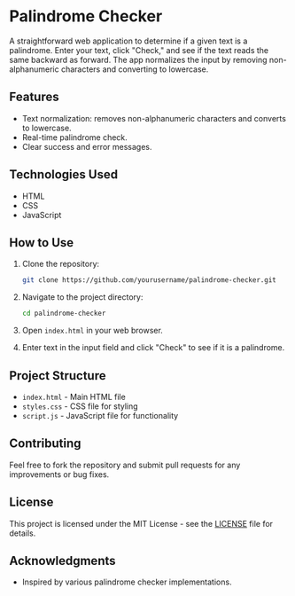 # Palindrome Checker

A straightforward web application to determine if a given text is a palindrome. Enter your text, click "Check," and see if the text reads the same backward as forward. The app normalizes the input by removing non-alphanumeric characters and converting to lowercase.

## Features

- Text normalization: removes non-alphanumeric characters and converts to lowercase.
- Real-time palindrome check.
- Clear success and error messages.

## Technologies Used

- HTML
- CSS
- JavaScript

## How to Use

1. Clone the repository:

    ```bash
    git clone https://github.com/yourusername/palindrome-checker.git
    ```

2. Navigate to the project directory:

    ```bash
    cd palindrome-checker
    ```

3. Open `index.html` in your web browser.

4. Enter text in the input field and click "Check" to see if it is a palindrome.

## Project Structure

- `index.html` - Main HTML file
- `styles.css` - CSS file for styling
- `script.js` - JavaScript file for functionality

## Contributing

Feel free to fork the repository and submit pull requests for any improvements or bug fixes. 

## License

This project is licensed under the MIT License - see the [LICENSE](LICENSE) file for details.

## Acknowledgments

- Inspired by various palindrome checker implementations.

